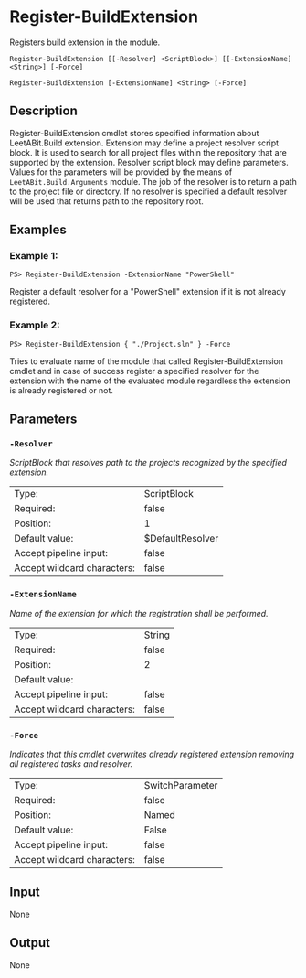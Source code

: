 # Register-BuildExtension
Registers build extension in the module.

```Register-BuildExtension [[-Resolver] <ScriptBlock>] [[-ExtensionName] <String>] [-Force]```

```Register-BuildExtension [-ExtensionName] <String> [-Force]```

## Description

Register-BuildExtension cmdlet stores specified information about LeetABit.Build extension.
Extension may define a project resolver script block. It is used to search for all project
files within the repository that are supported by the extension. Resolver script block may
define parameters. Values for the parameters will be provided by the means of `LeetABit.Build.Arguments` module.
The job of the resolver is to return a path to the project file or directory.
If no resolver is specified a default resolver will be used that returns path to the repository root.

## Examples
### Example 1:
```PS> Register-BuildExtension -ExtensionName "PowerShell"```

Register a default resolver for a "PowerShell" extension if it is not already registered.

### Example 2:
```PS> Register-BuildExtension { "./Project.sln" } -Force```

Tries to evaluate name of the module that called Register-BuildExtension cmdlet and in case of success register a specified resolver for the extension with the name of the evaluated module regardless the extension is already registered or not.

## Parameters
### ```-Resolver```

*ScriptBlock that resolves path to the projects recognized by the specified extension.*

<table>
  <tr><td>Type:</td><td>ScriptBlock</td></tr>
  <tr><td>Required:</td><td>false</td></tr>
  <tr><td>Position:</td><td>1</td></tr>
  <tr><td>Default value:</td><td>$DefaultResolver</td></tr>
  <tr><td>Accept pipeline input:</td><td>false</td></tr>
  <tr><td>Accept wildcard characters:</td><td>false</td></tr>
</table>

### ```-ExtensionName```

*Name of the extension for which the registration shall be performed.*

<table>
  <tr><td>Type:</td><td>String</td></tr>
  <tr><td>Required:</td><td>false</td></tr>
  <tr><td>Position:</td><td>2</td></tr>
  <tr><td>Default value:</td><td></td></tr>
  <tr><td>Accept pipeline input:</td><td>false</td></tr>
  <tr><td>Accept wildcard characters:</td><td>false</td></tr>
</table>

### ```-Force```

*Indicates that this cmdlet overwrites already registered extension removing all registered tasks and resolver.*

<table>
  <tr><td>Type:</td><td>SwitchParameter</td></tr>
  <tr><td>Required:</td><td>false</td></tr>
  <tr><td>Position:</td><td>Named</td></tr>
  <tr><td>Default value:</td><td>False</td></tr>
  <tr><td>Accept pipeline input:</td><td>false</td></tr>
  <tr><td>Accept wildcard characters:</td><td>false</td></tr>
</table>

## Input
None

## Output
None
